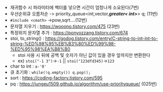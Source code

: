 - 재귀함수 시 파라미터에 벡터를 넣으면 시간이 엄청나게 소요된다(7번)
- 우선순위큐 오름차순 -> priority_queue<int,vector<int>,__*greater< int>*__> q;  (11번)
- `#include <cmath>` ->pow,sqrt....(12번)
- 문자열 지우기 : https://wooono.tistory.com/475 (23번)   
- 특정위치 문자열 추가 : https://ponyozzang.tistory.com/674
- stoi, to_string() : https://godog.tistory.com/entry/C-string-to-int-int-to-string-%ED%98%95%EB%B3%80%ED%99%98-%ED%95%98%EA%B8%B0  
    - stoi 사용 시 뒤에 공백 및 숫자가 아닌 값이 있을 경우 앞까지만 변환한다
    - ex) `stoi("-1 3")`->`-1` || `stoi("123dfd345)`->`123`
- char to int : `a-'0'`
- 큐 초기화 : `while(!q.empty()) q.pop();`
- sort : https://coding-factory.tistory.com/595
- pq : https://jungeu1509.github.io/algorithm/use-priorityqueue/ (025번)
